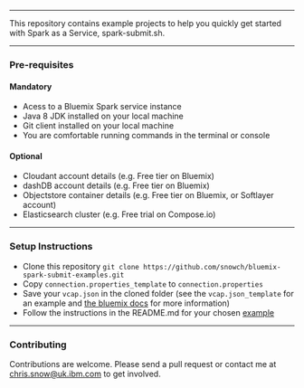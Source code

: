 *********************************************************************

This repository contains example projects to help you quickly get started with Spark as a Service, spark-submit.sh. 

*********************************************************************

### Pre-requisites

#### Mandatory

- Acess to a Bluemix Spark service instance
- Java 8 JDK installed on your local machine
- Git client installed on your local machine
- You are comfortable running commands in the terminal or console

#### Optional

- Cloudant account details (e.g. Free tier on Bluemix)
- dashDB account details (e.g. Free tier on Bluemix)
- Objectstore container details (e.g. Free tier on Bluemix, or Softlayer account)
- Elasticsearch cluster (e.g. Free trial on Compose.io)

*********************************************************************

### Setup Instructions

- Clone this repository `git clone https://github.com/snowch/bluemix-spark-submit-examples.git`
- Copy `connection.properties_template` to `connection.properties`
- Save your `vcap.json` in the cloned folder (see the `vcap.json_template` for an example and [the bluemix docs](https://console.ng.bluemix.net/docs/services/AnalyticsforApacheSpark/index-gentopic3.html#genTopProcId4) for more information)
- Follow the instructions in the README.md for your chosen [example](./examples/README.md)

*********************************************************************

### Contributing

Contributions are welcome.  Please send a pull request or contact me at chris.snow@uk.ibm.com to get involved.
